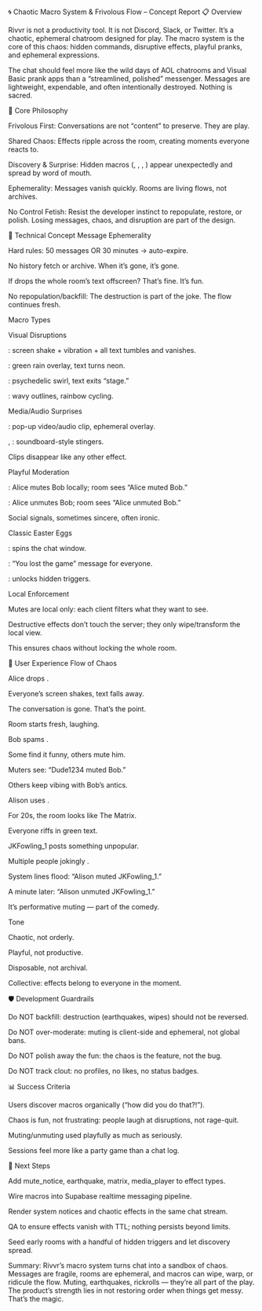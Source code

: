 🌀 Chaotic Macro System & Frivolous Flow – Concept Report
📋 Overview

Rivvr is not a productivity tool. It is not Discord, Slack, or Twitter. It’s a chaotic, ephemeral chatroom designed for play. The macro system is the core of this chaos: hidden commands, disruptive effects, playful pranks, and ephemeral expressions.

The chat should feel more like the wild days of AOL chatrooms and Visual Basic prank apps than a “streamlined, polished” messenger. Messages are lightweight, expendable, and often intentionally destroyed. Nothing is sacred.

🎯 Core Philosophy

Frivolous First: Conversations are not “content” to preserve. They are play.

Shared Chaos: Effects ripple across the room, creating moments everyone reacts to.

Discovery & Surprise: Hidden macros (<matrix>, <earthquake>, <rickroll>, <mute>) appear unexpectedly and spread by word of mouth.

Ephemerality: Messages vanish quickly. Rooms are living flows, not archives.

No Control Fetish: Resist the developer instinct to repopulate, restore, or polish. Losing messages, chaos, and disruption are part of the design.

🔧 Technical Concept
Message Ephemerality

Hard rules: 50 messages OR 30 minutes → auto-expire.

No history fetch or archive. When it’s gone, it’s gone.

If <earthquake> drops the whole room’s text offscreen? That’s fine. It’s fun.

No repopulation/backfill: The destruction is part of the joke. The flow continues fresh.

Macro Types

Visual Disruptions

<earthquake>: screen shake + vibration + all text tumbles and vanishes.

<matrix>: green rain overlay, text turns neon.

<dance>: psychedelic swirl, text exits “stage.”

<groovy>: wavy outlines, rainbow cycling.

Media/Audio Surprises

<rickroll>: pop-up video/audio clip, ephemeral overlay.

<drumfill>, <applause>: soundboard-style stingers.

Clips disappear like any other effect.

Playful Moderation

<mute bob>: Alice mutes Bob locally; room sees “Alice muted Bob.”

<unmute bob>: Alice unmutes Bob; room sees “Alice unmuted Bob.”

Social signals, sometimes sincere, often ironic.

Classic Easter Eggs

<do a barrel roll>: spins the chat window.

<the game>: “You lost the game” message for everyone.

<konami>: unlocks hidden triggers.

Local Enforcement

Mutes are local only: each client filters what they want to see.

Destructive effects don’t touch the server; they only wipe/transform the local view.

This ensures chaos without locking the whole room.

🎨 User Experience
Flow of Chaos

Alice drops <earthquake>.

Everyone’s screen shakes, text falls away.

The conversation is gone. That’s the point.

Room starts fresh, laughing.

Bob spams <rickroll>.

Some find it funny, others mute him.

Muters see: “Dude1234 muted Bob.”

Others keep vibing with Bob’s antics.

Alison uses <matrix>.

For 20s, the room looks like The Matrix.

Everyone riffs in green text.

JKFowling_1 posts something unpopular.

Multiple people jokingly <mute jkfowling_1>.

System lines flood: “Alison muted JKFowling_1.”

A minute later: “Alison unmuted JKFowling_1.”

It’s performative muting — part of the comedy.

Tone

Chaotic, not orderly.

Playful, not productive.

Disposable, not archival.

Collective: effects belong to everyone in the moment.

🛡️ Development Guardrails

Do NOT backfill: destruction (earthquakes, wipes) should not be reversed.

Do NOT over-moderate: muting is client-side and ephemeral, not global bans.

Do NOT polish away the fun: the chaos is the feature, not the bug.

Do NOT track clout: no profiles, no likes, no status badges.

📊 Success Criteria

Users discover macros organically (“how did you do that?!”).

Chaos is fun, not frustrating: people laugh at disruptions, not rage-quit.

Muting/unmuting used playfully as much as seriously.

Sessions feel more like a party game than a chat log.

🚀 Next Steps

Add mute_notice, earthquake, matrix, media_player to effect types.

Wire macros into Supabase realtime messaging pipeline.

Render system notices and chaotic effects in the same chat stream.

QA to ensure effects vanish with TTL; nothing persists beyond limits.

Seed early rooms with a handful of hidden triggers and let discovery spread.

Summary:
Rivvr’s macro system turns chat into a sandbox of chaos. Messages are fragile, rooms are ephemeral, and macros can wipe, warp, or ridicule the flow. Muting, earthquakes, rickrolls — they’re all part of the play. The product’s strength lies in not restoring order when things get messy. That’s the magic.
